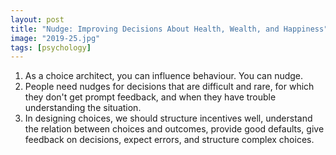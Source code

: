 ```yaml
---
layout: post
title: "Nudge: Improving Decisions About Health, Wealth, and Happiness"
image: "2019-25.jpg"
tags: [psychology]
---
```


1. As a choice architect, you can influence behaviour. You can nudge.
2. People need nudges for decisions that are difficult and rare, for which they don't get prompt feedback, and when they have trouble understanding the situation.
3. In designing choices, we should structure incentives well, understand the relation between choices and outcomes, provide good defaults, give feedback on decisions, expect errors, and structure complex choices.